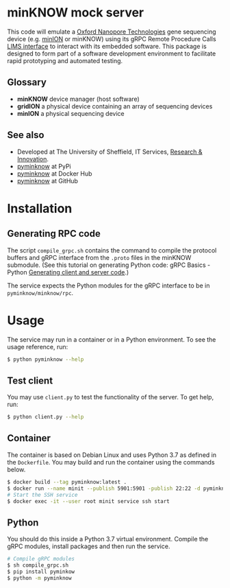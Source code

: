 # minKNOW mock server

This code will emulate a [Oxford Nanopore Technologies](https://nanoporetech.com/) gene sequencing device (e.g. [minION](https://nanoporetech.com/products/minion) or minKNOW) using its gRPC Remote Procedure Calls [LIMS interface](https://github.com/nanoporetech/minknow_lims_interface) to interact with its embedded software. This package is designed to form part of a software development environment to facilitate rapid prototyping and automated testing.

## Glossary

* **minKNOW** device manager (host software)
* **gridION** a physical device containing an array of sequencing devices
* **minION** a physical sequencing device

## See also

* Developed at The University of Sheffield, IT Services, [Research & Innovation](https://www.sheffield.ac.uk/it-services/research).
* [pyminknow](https://pypi.org/project/pyminknow/) at PyPi
* [pyminknow](https://hub.docker.com/r/jheffer/pyminknow) at Docker Hub
* [pyminknow](https://github.com/Joe-Heffer-Shef/pyminknow) at GitHub

# Installation

## Generating RPC code

The script `compile_grpc.sh` contains the command to compile the protocol buffers and gRPC interface from the `.proto` files in the minKNOW submodule. (See this tutorial on generating Python code: gRPC Basics - Python [Generating client and server code](https://grpc.io/docs/tutorials/basic/python/#generating-client-and-server-code).)

The service expects the Python modules for the gRPC interface to be in `pyminknow/minknow/rpc`.

# Usage

The service may run in a container or in a Python environment. To see the usage reference, run:

```bash
$ python pyminknow --help
```



## Test client

You may use `client.py` to test the functionality of the server. To get help, run:

```bash
$ python client.py --help
```



## Container

The container is based on Debian Linux and uses Python 3.7 as defined in the `Dockerfile`. You may build and run the container using the commands below.

```bash
$ docker build --tag pyminknow:latest .
$ docker run --name minit --publish 5901:5901 -publish 22:22 -d pyminknow:latest
# Start the SSH service
$ docker exec -it --user root minit service ssh start
```

## Python

You should do this inside a Python 3.7 virtual environment. Compile the gRPC modules, install packages and then run the service. 

```bash
# Compile gRPC modules
$ sh compile_grpc.sh
$ pip install pyminkow
$ python -m pyminknow
```

